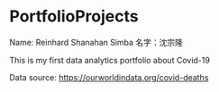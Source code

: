 # PortfolioProjects
Name: Reinhard Shanahan Simba
名字：沈宗隆

This is my first data analytics portfolio about Covid-19

Data source:
https://ourworldindata.org/covid-deaths
